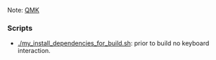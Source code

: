 Note: [QMK](thorg://notes/9e5ihl98dfsrkg80r0b1mqd)

### Scripts
- [./my_install_dependencies_for_build.sh](./my_install_dependencies_for_build.sh): prior to build no keyboard interaction.


